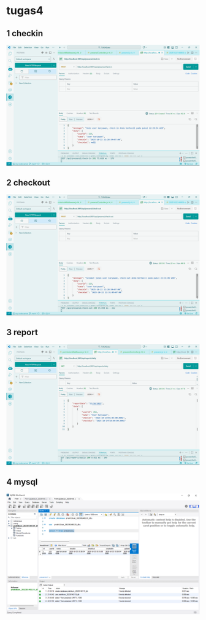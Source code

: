 # tugas4

## 1 checkin
![](ss/checkin-tugas4.png)

## 2 checkout
![](ss/checkout-tugas4.png)

## 3 report
![](ss/report-tugas4.png)

## 4 mysql
![](ss/mysql-tugas4.png)
